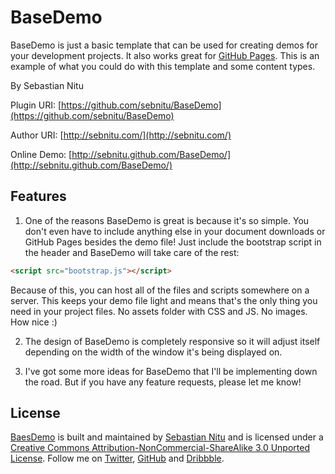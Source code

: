 # BaseDemo
BaseDemo is just a basic template that can be used for creating demos for your development projects. It also works great for [GitHub Pages](http://pages.github.com/). This is an example of what you could do with this template and some content types.

By Sebastian Nitu

Plugin URI:	[https://github.com/sebnitu/BaseDemo](https://github.com/sebnitu/BaseDemo)

Author URI:	[http://sebnitu.com/](http://sebnitu.com/)

Online Demo: [http://sebnitu.github.com/BaseDemo/](http://sebnitu.github.com/BaseDemo/)

## Features

1) One of the reasons BaseDemo is great is because it's so simple. You don't even have to include anything else in your document downloads or GitHub Pages besides the demo file! Just include the bootstrap script in the header and BaseDemo will take care of the rest: 

```html
<script src="bootstrap.js"></script>
```

Because of this, you can host all of the files and scripts somewhere on a server. This keeps your demo file light and means that's the only thing you need in your project files. No assets folder with CSS and JS. No images. How nice :)

2) The design of BaseDemo is completely responsive so it will adjust itself depending on the width of the window it's being displayed on.

3) I've got some more ideas for BaseDemo that I'll be implementing down the road. But if you have any feature requests, please let me know!

## License

[BaesDemo](https://github.com/sebnitu/BaseDemo) is built and maintained by [Sebastian Nitu](http://sebnitu.com/) and is licensed under a [Creative Commons Attribution-NonCommercial-ShareAlike 3.0 Unported License](http://creativecommons.org/licenses/by-nc-sa/3.0/). Follow me on [Twitter](https://twitter.com/sebnitu), [GitHub](https://github.com/sebnitu) and [Dribbble](http://dribbble.com/sebnitu).